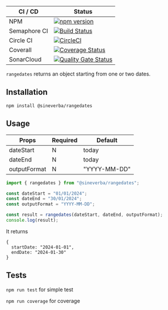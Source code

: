 | CI / CD | Status |
| ------- | ------ |
| NPM | [![npm version](https://badge.fury.io/js/rangedates.svg)](https://badge.fury.io/js/rangedates) |
| Semaphore CI | [![Build Status](https://sineverba.semaphoreci.com/badges/npm-pkg-rangedates/branches/master.svg)](https://sineverba.semaphoreci.com/projects/npm-pkg-rangedates) |
| Circle CI | [![CircleCI](https://circleci.com/gh/sineverba/npm-pkg-rangedates.svg?style=svg)](https://circleci.com/gh/sineverba/npm-pkg-rangedates) |
| Coverall | [![Coverage Status](https://coveralls.io/repos/github/sineverba/npm-pkg-rangedates/badge.svg?branch=master)](https://coveralls.io/github/sineverba/npm-pkg-rangedates?branch=master) |
| SonarCloud | [![Quality Gate Status](https://sonarcloud.io/api/project_badges/measure?project=npm-pkg-rangedates&metric=alert_status)](https://sonarcloud.io/dashboard?id=npm-pkg-rangedates) |

`rangedates` returns an object starting from one or two dates.

## Installation
`npm install @sineverba/rangedates`

## Usage

| Props | Required | Default |
| ----- | -------- | ------- |
| dateStart | N | today |
| dateEnd | N | today |
| outputFormat | N | "YYYY-MM-DD" |


```js
import { rangedates } from "@sineverba/rangedates";

const dateStart = "01/01/2024";
const dateEnd = "30/01/2024";
const outputFormat = "YYYY-MM-DD";

const result = rangedates(dateStart, dateEnd, outputFormat);
console.log(result);
```

It returns

```
{
  startDate: "2024-01-01",
  endDate: "2024-01-30"
}
```

## Tests

`npm run test` for simple test

`npm run coverage` for coverage
